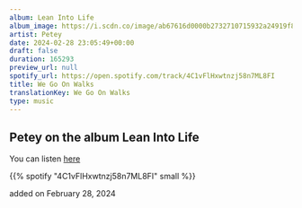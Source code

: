 ```yaml
---
album: Lean Into Life
album_image: https://i.scdn.co/image/ab67616d0000b2732710715932a24919f85a4831
artist: Petey
date: 2024-02-28 23:05:49+00:00
draft: false
duration: 165293
preview_url: null
spotify_url: https://open.spotify.com/track/4C1vFlHxwtnzj58n7ML8FI
title: We Go On Walks
translationKey: We Go On Walks
type: music
---
```


## Petey on the album Lean Into Life

You can listen [here](https://open.spotify.com/track/4C1vFlHxwtnzj58n7ML8FI)

{{% spotify "4C1vFlHxwtnzj58n7ML8FI" small %}}

added on February 28, 2024